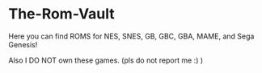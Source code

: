# The-Rom-Vault
Here you can find ROMS for NES, SNES, GB, GBC, GBA, MAME, and Sega Genesis!



Also I DO NOT own these games.
(pls do not report me :) )
